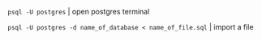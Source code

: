 `psql -U postgres` | open postgres terminal

`psql -U postgres -d name_of_database < name_of_file.sql` | import a file